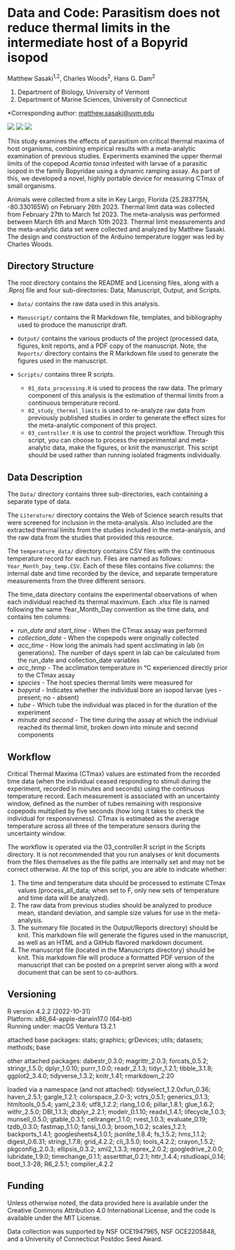 # Data and Code: Parasitism does not reduce thermal limits in the intermediate host of a Bopyrid isopod  

Matthew Sasaki<sup>1,2</sup>, Charles Woods<sup>2</sup>, Hans G. Dam<sup>2</sup> 	

1. Department of Biology, University of Vermont   
2. Department of Marine Sciences, University of Connecticut
   
*Corresponding author: matthew.sasaki@uvm.edu   


<a href="https://doi.org/10.1016/j.jtherbio.2023.103712"><img src="https://img.shields.io/badge/Publication%20Here-Here?style=for-the-badge&labelColor=grey&color=blue"/></a>    <a href="https://doi.org/10.1101/2023.03.31.535176"><img src="https://img.shields.io/badge/Preprint%20Here-Here?style=for-the-badge&labelColor=grey&color=red"/></a>   <a href="https://doi.org/10.5281/zenodo.14037360"><img src="https://img.shields.io/badge/Dataset%20Here-Here?style=for-the-badge&labelColor=grey&color=EAB221"/></a>

This study examines the effects of parasitism on critical thermal maxima of host organisms, combining empirical results with a meta-analytic examination of previous studies. Experiments examined the upper thermal limits of the copepod *Acartia tonsa* infested with larvae of a parasitic isopod in the family Bopyridae using a dynamic ramping assay. As part of this, we developed a novel, highly portable device for measuring CTmax of small organisms.    

Animals were collected from a site in Key Largo, Florida (25.283775N, -80.330165W) on February 26th 2023. Thermal limit data was collected from February 27th to March 1st 2023. The meta-analysis was performed between March 6th and March 10th 2023. Thermal limit measurements and the meta-analytic data set were collected and analyzed by Matthew Sasaki. The design and construction of the Arduino temperature logger was led by Charles Woods.  

## Directory Structure 
The root directory contains the README and Licensing files, along with a .Rproj file and four sub-directories: Data, Manuscript, Output, and Scripts.  

-   `Data/` contains the raw data used in this analysis.  

-   `Manuscript/` contains the R Markdown file, templates, and bibliography used to produce the manuscript draft. 

-   `Output/` contains the various products of the project (processed data, figures, knit reports, and a PDF copy of the manuscript. Note, the `Reports/` directory contains the R Markdown file used to generate the figures used in the manuscript.  

-   `Scripts/` contains three R scripts. 
    -   `01_data_processing.R` is used to process the raw data. The primary component of this analysis is the estimation of thermal limits from a continuous temperature record.
    -   `02_study_thermal_limits` is used to re-analyze raw data from previously published studies in order to generate the effect sizes for the meta-analytic component of this project.
    -   `03_controller.R` is use to control the project workflow. Through this script, you can choose to process the experimental and meta-analytic data, make the figures, or knit the manuscript. This script should be used rather than running isolated fragments individually. 
 

## Data Description 	

The `Data/` directory contains three sub-directories, each containing a separate type of data.   	

The `Literature/` directory contains the Web of Science search results that were screened for inclusion in the meta-analysis. Also included are the extracted thermal limits from the studies included in the meta-analysis, and the raw data from the studies that provided this resource.  

The `temperature_data/` directory contains CSV files with the continuous temperature record for each run. Files are named as follows: `Year_Month_Day_temp.CSV`. Each of these files contains five columns: the internal date and time recorded by the device, and separate temperature measurements from the three different sensors.   

The time_data directory contains the experimental observations of when each individual reached its thermal maximum. Each .xlsx file is named following the same Year_Month_Day convention as the time data, and contains ten columns:     

  -   *run_date and start_time* - When the CTmax assay was performed	  	
  -   *collection_date*	- When the copepods were originally collected
  -   *acc_time* - How long the animals had spent acclimating in lab (in generations). The number of days spent in lab can be calculated from the run_date and collection_date variables  
  -   *acc_temp* - The acclimation temperature in °C experienced directly prior to the CTmax assay  
  -   *species* - The host species thermal limits were measured for  
  -   *bopyrid* - Indicates whether the individual bore an isopod larvae (yes - present; no - absent)  	  	
  -   *tube* - Which tube the individual was placed in for the duration of the experiment	  	
  -   *minute and second* - The time during the assay at which the indiviual reached its thermal limit, broken down into minute and second components	  	
    
## Workflow

Critical Thermal Maxima (CTmax) values are estimated from the recorded time data (when the individual ceased responding to stimuli during the experiment, recorded in minutes and seconds) using the continuous temperature record. Each measurement is associated with an uncertainty window, defined as the number of tubes remaining with responsive copepods multiplied by five seconds (how long it takes to check the individual for responsiveness). CTmax is estimated as the average temperature across all three of the temperature sensors during the uncertainty window.

The workflow is operated via the 03_controller.R script in the Scripts directory. It is not recommended that you run analyses or knit documents from the files themselves as the file paths are internally set and may not be correct otherwise. At the top of this script, you are able to indicate whether: 
  1) The time and temperature data should be processed to estimate CTmax values (process_all_data; when set to F, only new sets of temperature and time data will be analyzed). 
  2) The raw data from previous studies should be analyzed to produce mean, standard deviation, and sample size values for use in the meta-analysis.
  3) The summary file (located in the Output/Reports directory) should be knit. This markdown file will generate the figures used in the manuscript, as well as an HTML and a GitHub flavored markdown document. 
  4) The manuscript file (located in the Manuscripts directory) should be knit. This markdown file will produce a formatted PDF version of the manuscript that can be posted on a preprint server along with a word document that can be sent to co-authors. 


## Versioning   
R version 4.2.2 (2022-10-31)    
Platform: x86_64-apple-darwin17.0 (64-bit)    
Running under: macOS Ventura 13.2.1   

attached base packages:
stats; graphics; grDevices; utils; datasets; methods; base 

other attached packages:
dabestr_0.3.0; magrittr_2.0.3; forcats_0.5.2; stringr_1.5.0; dplyr_1.0.10; purrr_1.0.0; readr_2.1.3;
tidyr_1.2.1; tibble_3.1.8; ggplot2_3.4.0; tidyverse_1.3.2; knitr_1.41; rmarkdown_2.20

loaded via a namespace (and not attached):
tidyselect_1.2.0xfun_0.36; haven_2.5.1; gargle_1.2.1; colorspace_2.0-3; 
vctrs_0.5.1; generics_0.1.3; htmltools_0.5.4; yaml_2.3.6; utf8_1.2.2; 
rlang_1.0.6; pillar_1.8.1; glue_1.6.2; withr_2.5.0; DBI_1.1.3;
dbplyr_2.2.1; modelr_0.1.10; readxl_1.4.1; lifecycle_1.0.3; munsell_0.5.0;
gtable_0.3.1; cellranger_1.1.0; rvest_1.0.3; evaluate_0.19; tzdb_0.3.0; 
fastmap_1.1.0; fansi_1.0.3; broom_1.0.2; scales_1.2.1; backports_1.4.1;
googlesheets4_1.0.1; jsonlite_1.8.4; fs_1.5.2; hms_1.1.2; digest_0.6.31;
stringi_1.7.8; grid_4.2.2; cli_3.5.0; tools_4.2.2; crayon_1.5.2; 
pkgconfig_2.0.3; ellipsis_0.3.2; xml2_1.3.3; reprex_2.0.2; googledrive_2.0.0;
lubridate_1.9.0; timechange_0.1.1; assertthat_0.2.1; httr_1.4.4; rstudioapi_0.14;
boot_1.3-28; R6_2.5.1; compiler_4.2.2


## Funding

Unless otherwise noted, the data provided here is available under the Creative Commons Attribution 4.0 International License, and the code is available under the MIT License.

Data collection was supported by NSF OCE1947965, NSF OCE2205848, and a University of Connecticut Postdoc Seed Award. 
